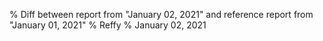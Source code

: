 % Diff between report from "January 02, 2021" and reference report from "January 01, 2021"
% Reffy
% January 02, 2021

